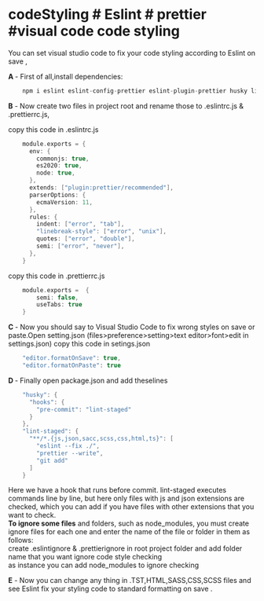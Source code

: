 # codeStyling # Eslint # prettier #visual code code styling
You can set visual studio code to fix your code styling according to Eslint on save ,

<b>A </b>- First of all,install dependencies:
```swift
    npm i eslint eslint-config-prettier eslint-plugin-prettier husky lint-staged prettier -D
```    
    
<b>B</b> - Now create two files in project root and rename those to .eslintrc.js  &  .prettierrc.js,

copy this code in .eslintrc.js
```swift
    module.exports = {
      env: {
        commonjs: true,
        es2020: true,
        node: true,
      },
      extends: ["plugin:prettier/recommended"],
      parserOptions: {
        ecmaVersion: 11,
      },
      rules: {
        indent: ["error", "tab"],
        "linebreak-style": ["error", "unix"],
        quotes: ["error", "double"],
        semi: ["error", "never"],
      },
    }
```  
copy this code in .prettierrc.js
```swift
    module.exports =  {
        semi: false,
        useTabs: true
    }
```  
<b>C </b>- Now you should say to Visual Studio Code to fix wrong styles on save or paste.Open setting.json
(files>preference>setting>text editor>font>edit in settings.json)
copy this code in setings.json
```swift
    "editor.formatOnSave": true,
    "editor.formatOnPaste": true
```      
<b>D </b>- Finally open package.json and add theselines 
```swift
    "husky": {
      "hooks": {
        "pre-commit": "lint-staged"
      }
    },
    "lint-staged": {
      "**/*.{js,json,sacc,scss,css,html,ts}": [
        "eslint --fix ./",
        "prettier --write",
        "git add"
      ]
    }
```  
Here we have a hook that runs before commit. lint-staged executes commands line by line, but here only files with js and json extensions are checked, which you can add if you have files with other extensions that you want to check.<br>
<b>To ignore some files</b> and folders, such as node_modules, you must create ignore files for each one and enter the name of the file or folder in them as follows:<br>
create .eslintignore & .prettierignore in root project folder
and add folder name that you want ignore code style checking<br>
as instance you can add node_modules to ignore checking

<b>E</b> - Now you can change any thing in .TST,HTML,SASS,CSS,SCSS files and see Eslint fix your styling code to standard formatting on save .
